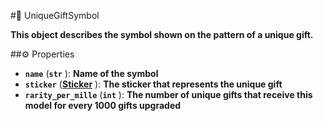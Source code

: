 #🔮 UniqueGiftSymbol

**This object describes the symbol shown on the pattern of a unique gift.**

##⚙️ Properties

- **`name`** (**`str`** ): **Name of the symbol**
- **`sticker`** (**[Sticker](Sticker.md)** ): **The sticker that represents the unique gift**
- **`rarity_per_mille`** (**`int`** ): **The number of unique gifts that receive this model for every 1000 gifts upgraded**
